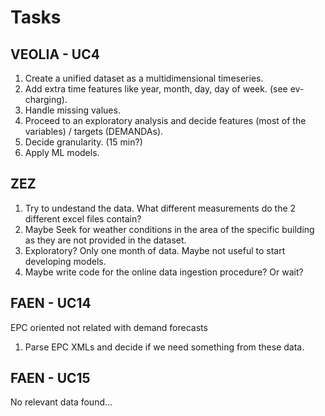 # Tasks
## VEOLIA - UC4 
1. Create a unified dataset as a multidimensional timeseries.
2. Add extra time features like year, month, day, day of week. (see ev-charging).
3. Handle missing values.
4. Proceed to an exploratory analysis and decide features (most of the variables) / targets (DEMANDAs).
5. Decide granularity. (15 min?)
6. Apply ML models.

## ZEZ
1. Try to undestand the data. What different measurements do the 2 different excel files contain?
2. Maybe Seek for weather conditions in the area of the specific building as they are not provided in the dataset.
3. Exploratory? Only one month of data. Maybe not useful to start developing models.
4. Maybe write code for the online data ingestion procedure? Or wait?

## FAEN - UC14
EPC oriented not related with demand forecasts
1. Parse EPC XMLs and decide if we need something from these data.

## FAEN - UC15
No relevant data found...
